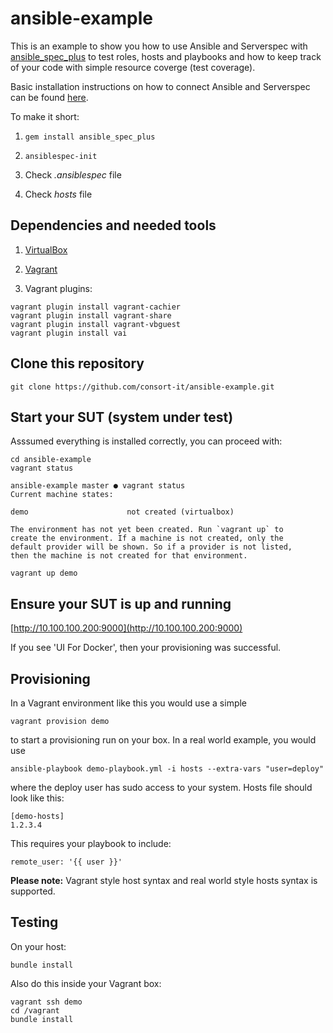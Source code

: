 # ansible-example

This is an example to show you how to use Ansible and Serverspec with [ansible_spec_plus](https://github.com/consort-it/ansible_spec_plus) to test roles,
hosts and playbooks and how to keep track of your code with simple resource coverge (test coverage).

Basic installation instructions on how to connect Ansible and Serverspec can be found [here](https://github.com/volanja/ansible_spec).

To make it short:

1. ```gem install ansible_spec_plus```

2. ```ansiblespec-init```

3. Check *.ansiblespec* file

4. Check *hosts* file

## Dependencies and needed tools

1. [VirtualBox](https://www.virtualbox.org/wiki/Downloads)

2. [Vagrant](https://www.vagrantup.com/downloads.html)

3. Vagrant plugins:

```
vagrant plugin install vagrant-cachier
vagrant plugin install vagrant-share
vagrant plugin install vagrant-vbguest
vagrant plugin install vai
```

## Clone this repository

```
git clone https://github.com/consort-it/ansible-example.git
```

## Start your SUT (system under test)

Asssumed everything is installed correctly, you can proceed with:

```
cd ansible-example
vagrant status
```

```
ansible-example master ● vagrant status
Current machine states:

demo                      not created (virtualbox)

The environment has not yet been created. Run `vagrant up` to
create the environment. If a machine is not created, only the
default provider will be shown. So if a provider is not listed,
then the machine is not created for that environment.
```

```
vagrant up demo
```

## Ensure your SUT is up and running

[http://10.100.100.200:9000](http://10.100.100.200:9000)

If you see 'UI For Docker', then your provisioning was successful.

## Provisioning

In a Vagrant environment like this you would use a simple

```
vagrant provision demo
```

to start a provisioning run on your box. In a real world example, you would use

```
ansible-playbook demo-playbook.yml -i hosts --extra-vars "user=deploy"
```

where the deploy user has sudo access to your system. Hosts file should look like this:

```
[demo-hosts]
1.2.3.4
```

This requires your playbook to include:

```
remote_user: '{{ user }}'
```

**Please note:** Vagrant style host syntax and real world style hosts syntax is supported.

## Testing

On your host:

```
bundle install
```

Also do this inside your Vagrant box:

```
vagrant ssh demo
cd /vagrant
bundle install
```
